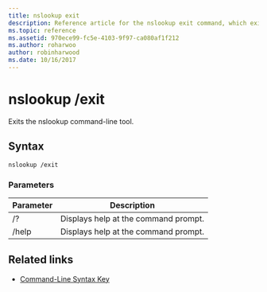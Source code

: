 ```yaml
---
title: nslookup exit
description: Reference article for the nslookup exit command, which exits the nslookup command-line tool.
ms.topic: reference
ms.assetid: 970ece99-fc5e-4103-9f97-ca080af1f212
ms.author: roharwoo
author: robinharwood
ms.date: 10/16/2017
---
```


# nslookup /exit

Exits the nslookup command-line tool.

## Syntax

```
nslookup /exit
```

### Parameters

| Parameter | Description |
| --------- | ----------- |
| /? | Displays help at the command prompt. |
| /help | Displays help at the command prompt. |

## Related links

- [Command-Line Syntax Key](command-line-syntax-key.md)
